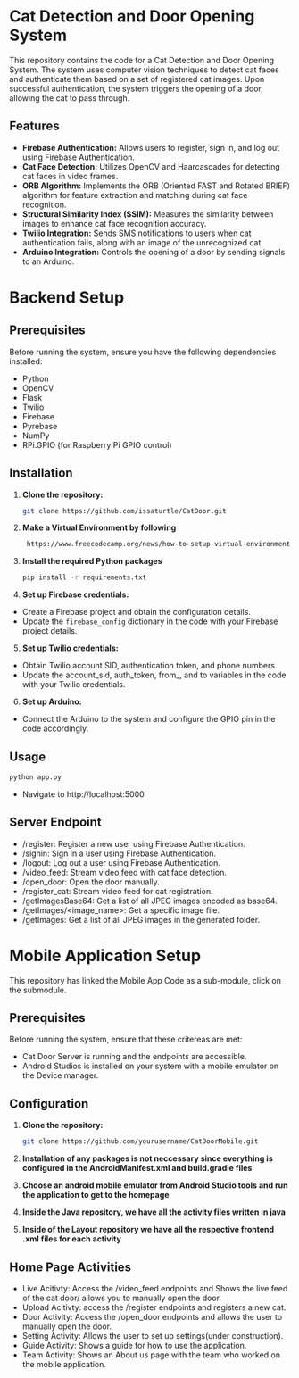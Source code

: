 # Cat Detection and Door Opening System

This repository contains the code for a Cat Detection and Door Opening System. The system uses computer vision techniques to detect cat faces and authenticate them based on a set of registered cat images. Upon successful authentication, the system triggers the opening of a door, allowing the cat to pass through.

## Features

- **Firebase Authentication:** Allows users to register, sign in, and log out using Firebase Authentication.
- **Cat Face Detection:** Utilizes OpenCV and Haarcascades for detecting cat faces in video frames.
- **ORB Algorithm:** Implements the ORB (Oriented FAST and Rotated BRIEF) algorithm for feature extraction and matching during cat face recognition.
- **Structural Similarity Index (SSIM):** Measures the similarity between images to enhance cat face recognition accuracy.
- **Twilio Integration:** Sends SMS notifications to users when cat authentication fails, along with an image of the unrecognized cat.
- **Arduino Integration:** Controls the opening of a door by sending signals to an Arduino.

# Backend Setup
## Prerequisites 

Before running the system, ensure you have the following dependencies installed:

- Python
- OpenCV
- Flask
- Twilio
- Firebase
- Pyrebase
- NumPy
- RPi.GPIO (for Raspberry Pi GPIO control)

## Installation

1. **Clone the repository:**

   ```bash
   git clone https://github.com/issaturtle/CatDoor.git
2. **Make a Virtual Environment by following**
   ```bash
    https://www.freecodecamp.org/news/how-to-setup-virtual-environments-in-python/
3. **Install the required Python packages**
    ```bash
   pip install -r requirements.txt
4. **Set up Firebase credentials:**
 - Create a Firebase project and obtain the configuration details.
 - Update the `firebase_config` dictionary in the code with your Firebase project details.
5. **Set up Twilio credentials:**
  - Obtain Twilio account SID, authentication token, and phone numbers.
  - Update the account_sid, auth_token, from_, and to variables in the code with your Twilio credentials.
6. **Set up Arduino:**
  - Connect the Arduino to the system and configure the GPIO pin in the code accordingly.
    
## Usage
   ```bash
   python app.py
   ```
  -  Navigate to http://localhost:5000

## Server Endpoint
- /register: Register a new user using Firebase Authentication.
- /signin: Sign in a user using Firebase Authentication.
- /logout: Log out a user using Firebase Authentication.
- /video_feed: Stream video feed with cat face detection.
- /open_door: Open the door manually.
- /register_cat: Stream video feed for cat registration.
- /getImagesBase64: Get a list of all JPEG images encoded as base64.
- /getImages/<image_name>: Get a specific image file.
- /getImages: Get a list of all JPEG images in the generated folder.


# Mobile Application Setup

This repository has linked the Mobile App Code as a sub-module, click on the submodule. 



## Prerequisites 

Before running the system, ensure that these critereas are met:

- Cat Door Server is running and the endpoints are accessible.
- Android Studios is installed on your system with a mobile emulator on the Device manager.
  

## Configuration

1. **Clone the repository:**

   ```bash
   git clone https://github.com/yourusername/CatDoorMobile.git


3. **Installation of any packages is not neccessary since everything is configured in the AndroidManifest.xml and build.gradle files**
4. **Choose an android mobile emulator from Android Studio tools and run the application to get to the homepage**
5. **Inside the Java repository, we have all the activity files written in java**
6. **Inside of the Layout repository we have all the respective frontend .xml files for each activity**


## Home Page Activities
- Live Acitivty: Access the /video_feed endpoints and Shows the live feed of the cat door/ allows you to manually open the door.
- Upload Acitivty: access the /register endpoints and registers a new cat.
- Door Activity: Access the /open_door endpoints and allows the user to manually open the door. 
- Setting Activity: Allows the user to set up settings(under construction).
- Guide Activity: Shows a guide for how to use the application.
- Team Activity: Shows an About us page with the team who worked on the mobile application. 


